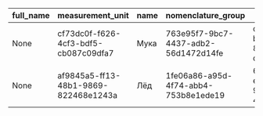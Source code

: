 |full_name|measurement_unit|name|nomenclature_group|uid|
|---------|----------------|----|------------------|---|
|None|cf73dc0f-f626-4cf3-bdf5-cb087c09dfa7|Мука|763e95f7-9bc7-4437-adb2-56d1472d14fe|d53aec11-bf20-45c0-8261-d5ada94878ae|
|None|af9845a5-ff13-48b1-9869-822468e1243a|Лёд|1fe06a86-a95d-4f74-abb4-753b8e1ede19|63636383-ef63-4fc6-9207-4cd3037b5d1c|
